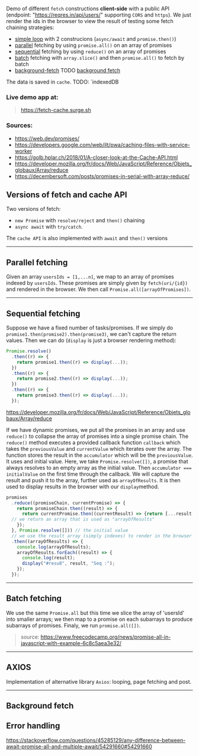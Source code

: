 Demo of different `fetch` constructions **client-side** with a public API (endpoint: "https://reqres.in/api/users/" supporting `CORS` and `https`).
We just render the ids in the browser to view the result of testing some fetch chaining strategies:

- [simple loop](#versions-of-fetch-and-cache-API) with 2 construcions (`async/await` and `promise.then()`)
- [parallel](#parallel-fetching) fetching by using `promise.all()` on an array of promises
- [sequential](#sequential-fetching) fetching by using `reduce()` on an array of promises
- [batch](#batch-fetching) fetching with `array.slice()` and then `promise.all()` to fetch by batch
- [background-fetch](#background-fetch) TODO [background fetch][1]

The data is saved in `cache`. TODO: `indexedDB

[1]: https://developers.google.com/web/updates/2018/12/background-fetch#how_it_works "background fetch"

### Live demo app at:

> <https://fetch-cache.surge.sh>

### Sources:

- <https://web.dev/promises/>
- <https://developers.google.com/web/ilt/pwa/caching-files-with-service-worker>
- <https://golb.hplar.ch/2018/01/A-closer-look-at-the-Cache-API.html>
- <https://developer.mozilla.org/fr/docs/Web/JavaScript/Reference/Objets_globaux/Array/reduce>
- <https://decembersoft.com/posts/promises-in-serial-with-array-reduce/>

##

## Versions of fetch and cache API

Two versions of fetch:

- `new Promise` with `resolve/reject` and `then()` chaining
- `async await` with `try/catch`.

The `cache API` is also implemented with `await` and `then()` versions

---

## Parallel fetching

Given an array `usersIds = [1,...n]`, we map to an array of promises indexed by `usersIds`. These promises are simply given by `fetch(uri/{id})` and rendered in the browser. We then call `Promise.all([arrayOfPromises])`.

---

## Sequential fetching

Suppose we have a fixed number of tasks/promises. If we simply do `promise1.then(promise2).then(promise3)`, we can't capture the return values. Then we can do (`display` is just a browser rendering method):

```javascript
Promise.resolve()
  .then((r) => {
    return promise1.then((r) => display(...));
  })
  .then((r) => {
    return promise2.then((r) => display(...));
  })
  .then((r) => {
    return promise3.then((r) => display(...));
  });
```

https://developer.mozilla.org/fr/docs/Web/JavaScript/Reference/Objets_globaux/Array/reduce

If we have dynamic promises, we put all the promises in an array and use `reduce()` to collapse the array of promises into a single promise chain.
The `reduce()` method executes a provided callback function `callback` which takes the `previousValue` and `currentValue` which iterates over the array. The function stores the result in the `accumulator` which will be the `previousValue`. It uses and initial value. Here, we take `Promise.resolve([])`, a promise that always resolves to an empty array as the initial value. Then `accumulator === initialValue` on the first time through the callback.
We will capture the result and push it to the array, further used as `arrayOfResults`. It is
then used to display results in the browser with our `display`method.

```javascript
promises
  .reduce((promiseChain, currentPromise) => {
    return promiseChain.then((result) => {
      return currentPromise.then((currentResult) => {return [...result, currentResult}]);
  // we return an array that is used as "arrayOfResults"
    });
  }, Promise.resolve([])) // the initial value
  // we use the result array (simply indexes) to render in the browser
  .then((arrayOfResults) => {
    console.log(arrayOfResults);
    arrayOfResults.forEach((result) => {
      console.log(result);
      display("#resu8", result, "Seq :");
    });
  });
```

---

## Batch fetching

We use the same `Promise.all` but this time we slice the array of 'usersId' into smaller arrays; we then map to a promise on each subarrays to produce subarrays of promises. Finaly, we run `promise.all([])`.

> source: https://www.freecodecamp.org/news/promise-all-in-javascript-with-example-6c8c5aea3e32/

---

## AXIOS

Implementation of alternative library `Axios`: looping, page fetching and post.

---

## Background fetch

## Error handling

<https://stackoverflow.com/questions/45285129/any-difference-between-await-promise-all-and-multiple-await/54291660#54291660>
